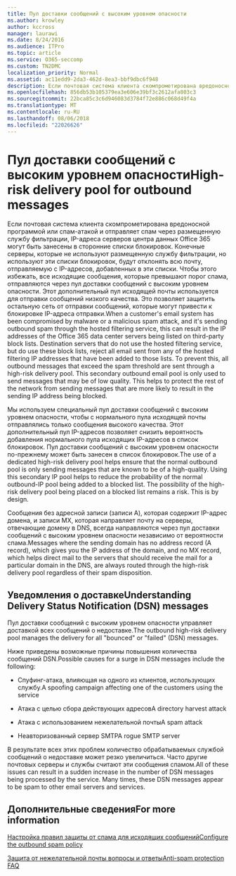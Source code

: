 ```yaml
---
title: Пул доставки сообщений с высоким уровнем опасности
ms.author: krowley
author: kccross
manager: laurawi
ms.date: 8/24/2016
ms.audience: ITPro
ms.topic: article
ms.service: O365-seccomp
ms.custom: TN2DMC
localization_priority: Normal
ms.assetid: ac11edd9-2da3-462d-8ea3-bbf9dbc6f948
description: Если почтовая система клиента скомпрометирована вредоносной программой или спам-атакой и отправляет спам через размещенную службу фильтрации, IP-адреса серверов центра данных Office 365 могут быть занесены в сторонние списки блокировок.
ms.openlocfilehash: 856db53b105379ea3e606e39bf3c2612afa803c3
ms.sourcegitcommit: 22bca85c3c6d946083d3784f72e886c068d49f4a
ms.translationtype: MT
ms.contentlocale: ru-RU
ms.lasthandoff: 08/06/2018
ms.locfileid: "22026626"
---
```

# <a name="high-risk-delivery-pool-for-outbound-messages"></a><span data-ttu-id="bcc57-103">Пул доставки сообщений с высоким уровнем опасности</span><span class="sxs-lookup"><span data-stu-id="bcc57-103">High-risk delivery pool for outbound messages</span></span>

<span data-ttu-id="bcc57-p101">Если почтовая система клиента скомпрометирована вредоносной программой или спам-атакой и отправляет спам через размещенную службу фильтрации, IP-адреса серверов центра данных Office 365 могут быть занесены в сторонние списки блокировок. Конечные серверы, которые не используют размещенную службу фильтрации, но используют эти списки блокировок, будут отклонять всю почту, отправляемую с IP-адресов, добавленных в эти списки. Чтобы этого избежать, все исходящие сообщения, которые превышают порог спама, отправляются через пул доставки сообщений с высоким уровнем опасности. Этот дополнительный пул исходящей почты используется для отправки сообщений низкого качества. Это позволяет защитить остальную сеть от отправки сообщений, которые могут привести к блокировке IP-адреса отправки.</span><span class="sxs-lookup"><span data-stu-id="bcc57-p101">When a customer's email system has been compromised by malware or a malicious spam attack, and it's sending outbound spam through the hosted filtering service, this can result in the IP addresses of the Office 365 data center servers being listed on third-party block lists. Destination servers that do not use the hosted filtering service, but do use these block lists, reject all email sent from any of the hosted filtering IP addresses that have been added to those lists. To prevent this, all outbound messages that exceed the spam threshold are sent through a high-risk delivery pool. This secondary outbound email pool is only used to send messages that may be of low quality. This helps to protect the rest of the network from sending messages that are more likely to result in the sending IP address being blocked.</span></span>
  
<span data-ttu-id="bcc57-p102">Мы используем специальный пул доставки сообщений с высоким уровнем опасности, чтобы с нормального пула исходящей почты отправлялись только сообщения высокого качества. Этот дополнительный пул IP-адресов позволяет снизить вероятность добавления нормального пула исходящих IP-адресов в список блокировок. Пул доставки сообщений с высоким уровнем опасности по-прежнему может быть занесен в список блокировок.</span><span class="sxs-lookup"><span data-stu-id="bcc57-p102">The use of a dedicated high-risk delivery pool helps ensure that the normal outbound pool is only sending messages that are known to be of a high-quality. Using this secondary IP pool helps to reduce the probability of the normal outbound-IP pool being added to a blocked list. The possibility of the high-risk delivery pool being placed on a blocked list remains a risk. This is by design.</span></span>
  
<span data-ttu-id="bcc57-113">Сообщения без адресной записи (записи A), которая содержит IP-адрес домена, и записи MX, которая направляет почту на серверы, отвечающие домену в DNS, всегда направляются через пул доставки сообщений с высоким уровнем опасности независимо от вероятности спама.</span><span class="sxs-lookup"><span data-stu-id="bcc57-113">Messages where the sending domain has no address record (A record), which gives you the IP address of the domain, and no MX record, which helps direct mail to the servers that should receive the mail for a particular domain in the DNS, are always routed through the high-risk delivery pool regardless of their spam disposition.</span></span>
  
## <a name="understanding-delivery-status-notification-dsn-messages"></a><span data-ttu-id="bcc57-114">Уведомления о доставке</span><span class="sxs-lookup"><span data-stu-id="bcc57-114">Understanding Delivery Status Notification (DSN) messages</span></span>

<span data-ttu-id="bcc57-115">Пул доставки сообщений с высоким уровнем опасности управляет доставкой всех сообщений о недоставке.</span><span class="sxs-lookup"><span data-stu-id="bcc57-115">The outbound high-risk delivery pool manages the delivery for all "bounced" or "failed" (DSN) messages.</span></span>
  
<span data-ttu-id="bcc57-116">Ниже приведены возможные причины повышения количества сообщений DSN.</span><span class="sxs-lookup"><span data-stu-id="bcc57-116">Possible causes for a surge in DSN messages include the following:</span></span>
  
- <span data-ttu-id="bcc57-117">Спуфинг-атака, влияющая на одного из клиентов, использующих службу.</span><span class="sxs-lookup"><span data-stu-id="bcc57-117">A spoofing campaign affecting one of the customers using the service</span></span>
    
- <span data-ttu-id="bcc57-118">Атака с целью сбора действующих адресов</span><span class="sxs-lookup"><span data-stu-id="bcc57-118">A directory harvest attack</span></span>
    
- <span data-ttu-id="bcc57-119">Атака с использованием нежелательной почты</span><span class="sxs-lookup"><span data-stu-id="bcc57-119">A spam attack</span></span>
    
- <span data-ttu-id="bcc57-120">Неавторизованный сервер SMTP</span><span class="sxs-lookup"><span data-stu-id="bcc57-120">A rogue SMTP server</span></span>
    
<span data-ttu-id="bcc57-p103">В результате всех этих проблем количество обрабатываемых службой сообщений о недоставке может резко увеличиться. Часто другие почтовых серверы и службы считают эти сообщения спамом.</span><span class="sxs-lookup"><span data-stu-id="bcc57-p103">All of these issues can result in a sudden increase in the number of DSN messages being processed by the service. Many times, these DSN messages appear to be spam to other email servers and services.</span></span>
  
## <a name="for-more-information"></a><span data-ttu-id="bcc57-123">Дополнительные сведения</span><span class="sxs-lookup"><span data-stu-id="bcc57-123">For more information</span></span>

[<span data-ttu-id="bcc57-124">Настройка правил защиты от спама для исходящих сообщений</span><span class="sxs-lookup"><span data-stu-id="bcc57-124">Configure the outbound spam policy</span></span>](configure-the-outbound-spam-policy.md)
  
[<span data-ttu-id="bcc57-125">Защита от нежелательной почты вопросы и ответы</span><span class="sxs-lookup"><span data-stu-id="bcc57-125">Anti-spam protection FAQ</span></span>](anti-spam-protection-faq.md)
  

